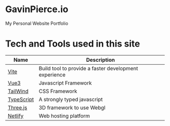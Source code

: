 # GavinPierce.io

My Personal Website Portfolio

# Tech and Tools used in this site

| Name                                          | Description                                           |
| --------------------------------------------- | ----------------------------------------------------- |
| [Vite](https://vitejs.dev/)                   | Build tool to provide a faster development experience |
| [Vue3](https://v3.vuejs.org/)                 | Javascript Framework                                  |
| [TailWind](https://tailwindcss.com/)          | CSS Framework                                         |
| [TypeScript](https://www.typescriptlang.org/) | A strongly typed javascript                           |
| [Three.js](https://threejs.org/)              | 3D framework to use Webgl                             |
| [Netlify](https://www.netlify.com/)           | Web hosting platform                                  |
